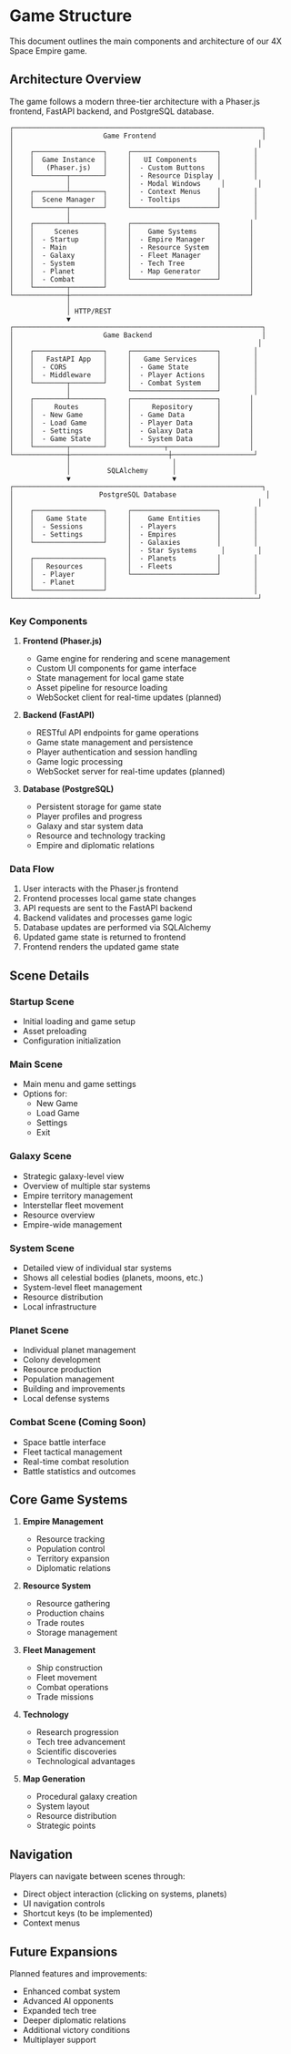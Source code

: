# Game Structure

This document outlines the main components and architecture of our 4X Space Empire game.

## Architecture Overview

The game follows a modern three-tier architecture with a Phaser.js frontend, FastAPI backend, and PostgreSQL database.

```
┌─────────────────────────────────────────────────────────────┐
│                      Game Frontend                          │
│                                                            │
│    ┌─────────────────┐     ┌─────────────────────┐        │
│    │  Game Instance  │     │   UI Components     │        │
│    │   (Phaser.js)   │     │  - Custom Buttons   │        │
│    └────────┬────────┘     │  - Resource Display │        │
│             │              │  - Modal Windows     │        │
│    ┌────────┴────────┐     │  - Context Menus    │        │
│    │  Scene Manager  │     │  - Tooltips         │        │
│    └────────┬────────┘     └─────────────────────┘        │
│             │                                             │
│    ┌────────┴────────┐     ┌─────────────────────┐       │
│    │     Scenes      │     │    Game Systems     │       │
│    │  - Startup      │     │  - Empire Manager   │       │
│    │  - Main         │     │  - Resource System  │       │
│    │  - Galaxy       │     │  - Fleet Manager    │       │
│    │  - System       │     │  - Tech Tree        │       │
│    │  - Planet       │     │  - Map Generator    │       │
│    │  - Combat       │     └─────────────────────┘       │
│    └────────┬────────┘                                   │
└─────────────┼────────────────────────────────────────────┘
              │
              │ HTTP/REST
              ▼
┌─────────────────────────────────────────────────────────────┐
│                      Game Backend                           │
│                                                            │
│    ┌─────────────────┐     ┌─────────────────────┐        │
│    │   FastAPI App   │     │   Game Services     │        │
│    │  - CORS         │     │  - Game State       │        │
│    │  - Middleware   │     │  - Player Actions   │        │
│    └────────┬────────┘     │  - Combat System    │        │
│             │              └─────────────────────┘        │
│    ┌────────┴────────┐     ┌─────────────────────┐       │
│    │     Routes      │     │     Repository      │       │
│    │  - New Game     │     │  - Game Data        │       │
│    │  - Load Game    │     │  - Player Data      │       │
│    │  - Settings     │     │  - Galaxy Data      │       │
│    │  - Game State   │     │  - System Data      │       │
│    └────────┬────────┘     └────────┬────────────┘       │
└─────────────┼────────────────────────┼────────────────────┘
              │                         │
              │         SQLAlchemy      │
              ▼                         ▼
┌─────────────────────────────────────────────────────────────┐
│                     PostgreSQL Database                      │
│                                                            │
│    ┌─────────────────┐     ┌─────────────────────┐        │
│    │   Game State    │     │    Game Entities    │        │
│    │  - Sessions     │     │  - Players          │        │
│    │  - Settings     │     │  - Empires          │        │
│    └─────────────────┘     │  - Galaxies         │        │
│                            │  - Star Systems      │        │
│    ┌─────────────────┐     │  - Planets          │        │
│    │   Resources     │     │  - Fleets           │        │
│    │  - Player       │     └─────────────────────┘        │
│    │  - Planet       │                                    │
│    └─────────────────┘                                    │
└────────────────────────────────────────────────────────────┘
```

### Key Components

1. **Frontend (Phaser.js)**
   - Game engine for rendering and scene management
   - Custom UI components for game interface
   - State management for local game state
   - Asset pipeline for resource loading
   - WebSocket client for real-time updates (planned)

2. **Backend (FastAPI)**
   - RESTful API endpoints for game operations
   - Game state management and persistence
   - Player authentication and session handling
   - Game logic processing
   - WebSocket server for real-time updates (planned)

3. **Database (PostgreSQL)**
   - Persistent storage for game state
   - Player profiles and progress
   - Galaxy and star system data
   - Resource and technology tracking
   - Empire and diplomatic relations

### Data Flow

1. User interacts with the Phaser.js frontend
2. Frontend processes local game state changes
3. API requests are sent to the FastAPI backend
4. Backend validates and processes game logic
5. Database updates are performed via SQLAlchemy
6. Updated game state is returned to frontend
7. Frontend renders the updated game state

## Scene Details

### Startup Scene
- Initial loading and game setup
- Asset preloading
- Configuration initialization

### Main Scene
- Main menu and game settings
- Options for:
  - New Game
  - Load Game
  - Settings
  - Exit

### Galaxy Scene
- Strategic galaxy-level view
- Overview of multiple star systems
- Empire territory management
- Interstellar fleet movement
- Resource overview
- Empire-wide management

### System Scene
- Detailed view of individual star systems
- Shows all celestial bodies (planets, moons, etc.)
- System-level fleet management
- Resource distribution
- Local infrastructure

### Planet Scene
- Individual planet management
- Colony development
- Resource production
- Population management
- Building and improvements
- Local defense systems

### Combat Scene (Coming Soon)
- Space battle interface
- Fleet tactical management
- Real-time combat resolution
- Battle statistics and outcomes

## Core Game Systems

1. **Empire Management**
   - Resource tracking
   - Population control
   - Territory expansion
   - Diplomatic relations

2. **Resource System**
   - Resource gathering
   - Production chains
   - Trade routes
   - Storage management

3. **Fleet Management**
   - Ship construction
   - Fleet movement
   - Combat operations
   - Trade missions

4. **Technology**
   - Research progression
   - Tech tree advancement
   - Scientific discoveries
   - Technological advantages

5. **Map Generation**
   - Procedural galaxy creation
   - System layout
   - Resource distribution
   - Strategic points

## Navigation

Players can navigate between scenes through:
- Direct object interaction (clicking on systems, planets)
- UI navigation controls
- Shortcut keys (to be implemented)
- Context menus

## Future Expansions

Planned features and improvements:
- Enhanced combat system
- Advanced AI opponents
- Expanded tech tree
- Deeper diplomatic relations
- Additional victory conditions
- Multiplayer support
